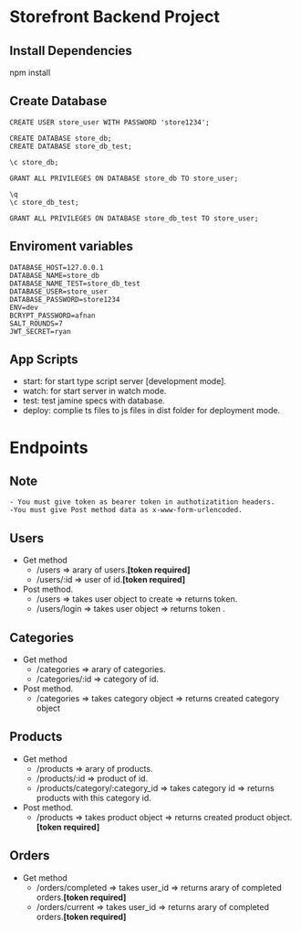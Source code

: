 # Storefront Backend Project

## Install Dependencies

npm install

## Create Database

    CREATE USER store_user WITH PASSWORD 'store1234';

    CREATE DATABASE store_db;
    CREATE DATABASE store_db_test;

    \c store_db;

    GRANT ALL PRIVILEGES ON DATABASE store_db TO store_user;

    \q
    \c store_db_test;

    GRANT ALL PRIVILEGES ON DATABASE store_db_test TO store_user;

## Enviroment variables

    DATABASE_HOST=127.0.0.1
    DATABASE_NAME=store_db
    DATABASE_NAME_TEST=store_db_test
    DATABASE_USER=store_user
    DATABASE_PASSWORD=store1234
    ENV=dev
    BCRYPT_PASSWORD=afnan
    SALT_ROUNDS=7
    JWT_SECRET=ryan

## App Scripts

- start: for start type script server [development mode].
- watch: for start server in watch mode.
- test: test jamine specs with database.
- deploy: complie ts files to js files in dist folder for deployment mode.

# Endpoints

## Note

    - You must give token as bearer token in authotizatition headers.
    -You must give Post method data as x-www-form-urlencoded.

## Users

- Get method
  - /users => arary of users.**[token required]**
  - /users/:id => user of id.**[token required]**
- Post method.
  - /users => takes user object to create => returns token.
  - /users/login => takes user object => returns token .

## Categories

- Get method
  - /categories => arary of categories.
  - /categories/:id => category of id.
- Post method.
  - /categories => takes category object => returns created category object

## Products

- Get method
  - /products => arary of products.
  - /products/:id => product of id.
  - /products/category/:category_id => takes category id => returns products with this category id.
- Post method.
  - /products => takes product object => returns created product object. **[token required]**

## Orders

- Get method
  - /orders/completed => takes user_id => returns arary of completed orders.**[token required]**
  - /orders/current => takes user_id => returns arary of completed orders.**[token required]**
